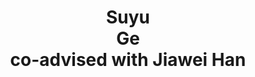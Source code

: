 ---
layout: page
title: Suyu<br>Ge<br>co-advised with Jiawei Han
description: CS MS student<br>co-advised with Jiawei Han
img: assets/img/students/shivam.jpeg
redirect: https://shivamag125.github.io/
importance: 1
category: "students"
---
